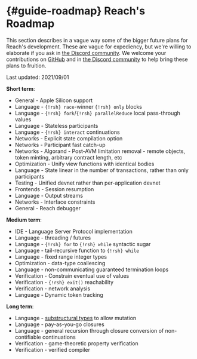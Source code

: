 


# {#guide-roadmap} Reach's Roadmap

This section describes in a vague way some of the bigger future plans for Reach's development.
These are vague for expediency, but we're willing to elaborate if you ask in [the Discord community](@{DISCORD}).
We welcome your contributions on [GitHub](https://github.com/reach-sh/reach-lang) and in [the Discord community](@{DISCORD}) to help bring these plans to fruition.

Last updated: 2021/09/01

**Short term**:
+ General - Apple Silicon support
+ Language - `{!rsh} race`-winner `{!rsh} only` blocks
+ Language - `{!rsh} fork`/`{!rsh} parallelReduce` local pass-through values
+ Language - Stateless participants
+ Language - `{!rsh} interact` continuations
+ Networks - Explicit state compilation option
+ Networks - Participant fast catch-up
+ Networks - Algorand - Post-AVM limitation removal - remote objects, token minting, arbitrary contract length, etc
+ Optimization - Unify view functions with identical bodies
+ Language - State linear in the number of transactions, rather than only participants
+ Testing - Unified devnet rather than per-application devnet
+ Frontends - Session resumption
+ Language - Output streams
+ Networks - Interface constraints
+ General - Reach debugger


**Medium term**:
+ IDE - Language Server Protocol implementation
+ Language - threading / futures
+ Language - `{!rsh} for` to `{!rsh} while` syntactic sugar
+ Language - tail-recursive function to `{!rsh} while`
+ Language - fixed range integer types
+ Optimization - data-type coallescing
+ Language - non-communicating guaranteed termination loops
+ Verification - Constrain eventual use of values
+ Verification - `{!rsh} exit()` reachability
+ Verification - network analysis
+ Language - Dynamic token tracking


**Long term**:
+ Language - [substructural types](https://en.wikipedia.org/wiki/Substructural_type_system) to allow mutation
+ Language - pay-as-you-go closures
+ Language - general recursion through closure conversion of non-contifiable continuations
+ Verification - game-theoretic property verification
+ Verification - verified compiler


